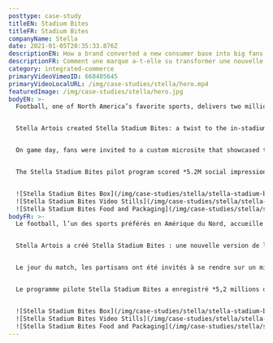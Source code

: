 ```yaml
---
posttype: case-study
titleEN: Stadium Bites
titleFR: Stadium Bites
companyName: Stella
date: 2021-01-05T20:35:33.876Z
descriptionEN: How a brand converted a new consumer base into big fans.
descriptionFR: Comment une marque a-t-elle su transformer une nouvelle base de consommateurs en partisans invétérés?
category: integrated-commerce
primaryVideoVimeoID: 668405645
primaryVideoLocalURL: /img/case-studies/stella/hero.mp4
featuredImage: /img/case-studies/stella/hero.jpg
bodyEN: >-
  Football, one of North America’s favorite sports, delivers two million fans to stadiums on game day. Celebrating their city pride and team with beer and local food favorites. But in 2020, the global pandemic sidelined fans, forcing them to cheer from home as cardboard versions of themselves sat idle in the stadium seats. Preventing them to savor the one stadium experience they missed the most – the bites.


  Stella Artois created Stella Stadium Bites: a twist to the in-stadium suite experience that delivered classic stadium food to fans’ homes on game day. Supported by one of the NFL’s largest fan base, The New York Giants, Stella huddled in the kitchen with legendary New York Giants’ alumnus, Victor Cruz, and James Beard award-winning celebrity chef, Daniela Soto-Innes, to inspire and elevate its own food playbook.


  On game day, fans were invited to a custom microsite that showcased these mouthwatering bites. Fans were able to order a 6-pack of cold Stella Artois, their choice of food, and choose a delivery time slot between 4-10 pm on game day. Every order was delivered in Stella’s own premium way: with two custom engraved Chalices and a donation note made out on the fan’s behalf to the Food Bank of New York City.


  The Stella Stadium Bites pilot program scored *5.2M social impressions, 100% positive consumer sentiment and 27.1M PR impressions* from celebrities and media outlets, attracting the attention of new and potential team partnerships. Because of its success, the program continues to expand and evolve, converting a new consumer base – sports fans – to Stella.


  ![Stella Stadium Bites Box](/img/case-studies/stella/stella-stadium-bites-box.jpg)
  ![Stella Stadium Bites Video Stills](/img/case-studies/stella/stella-stadium-bites-stills.jpg)
  ![Stella Stadium Bites Food and Packaging](/img/case-studies/stella/stella-stadium-bites-packaging.jpg)
bodyFR: >-
  Le football, l’un des sports préférés en Amérique du Nord, accueille deux millions de partisans dans les stades le jour du match. Tous se réunissent pour exprimer la fierté de leur ville et de leur équipe, avec de la bière et des plats locaux. Mais en 2020, la pandémie mondiale a mis les spectateurs hors-jeu, les forçant à applaudir de chez eux pendant que de faux partisans en carton restaient inactifs sur les sièges du stade. Les empêchant de savourer l’expérience du stade qui leur a le plus manqué : les bouchées.


  Stella Artois a créé Stella Stadium Bites : une nouvelle version de l’expérience d’une suite au stade qui consiste à livrer des plats populaires chez les partisans le jour du match. Soutenue par l’un des clubs les plus populaires de la NFL, les New York Giants, Stella s’est remonté les manches avec l’ancienne vedette des New York Giants, Victor Cruz, et Daniela Soto-Innes, la célèbre chef mondialement reconnue par le prix James Beard. Cette initiative lui a même permis d’inspirer et partager des idées de son propre livre de recettes.


  Le jour du match, les partisans ont été invités à se rendre sur un microsite personnalisé qui présentait ces bouchées alléchantes. Ils ont pu commander une caisse de 6 Stella Artois froides, leur sélection de nourriture, et choisir un intervalle de livraison entre 16 h et 22 h le jour du match. Chaque commande a été livrée à la manière de Stella, c’est-à-dire avec un souci de qualité : accompagnés de deux verres engravés et personnalisés, en plus d’une note de don, faite au nom du partisan, à l’attention banque alimentaire de New York.


  Le programme pilote Stella Stadium Bites a enregistré *5,2 millions d’impressions sociales, 100 % de sentiment positif des consommateurs et 27,1 millions d’impressions* de relations publiques de la part de célébrités et des médias, attirant l’attention de nouveaux partenaires d’équipe potentiels. En raison de son succès, le programme continue de s’étendre et d’évoluer, convertissant une nouvelle base de consommateurs — les partisans de sport — à Stella.


  ![Stella Stadium Bites Box](/img/case-studies/stella/stella-stadium-bites-box.jpg)
  ![Stella Stadium Bites Video Stills](/img/case-studies/stella/stella-stadium-bites-stills.jpg)
  ![Stella Stadium Bites Food and Packaging](/img/case-studies/stella/stella-stadium-bites-packaging.jpg)
---
```

